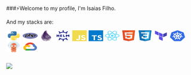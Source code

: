###⚡Welcome to my profile, I'm Isaias Filho.

And my stacks are:

<!--
**IsaiasFilho/IsaiasFilho** is a ✨ _special_ ✨ repository because its `README.md` (this file) appears on your GitHub profile.

Here are some ideas to get you started:

- 🔭 I’m currently working on ...
- 🌱 I’m currently learning ...
- 👯 I’m looking to collaborate on ...
- 🤔 I’m looking for help with ...
- 💬 Ask me about ...
- 📫 How to reach me: ...
- 😄 Pronouns: ...
- ⚡ Fun fact: ...
-->
<div style="display: inline_block">
  <img align="center" alt="IsaiasFilho-Python" height="30" width="40" src="https://raw.githubusercontent.com/devicons/devicon/master/icons/python/python-original.svg">
  <img align="center" alt="IsaiasFilho-PHP" height="30" width="40" src="https://raw.githubusercontent.com/devicons/devicon/master/icons/php/php-original.svg">
  <img align="center" alt="IsaiasFilho-Elixir" height="30" width="40" src="https://raw.githubusercontent.com/devicons/devicon/master/icons/elixir/elixir-original.svg">
  <img align="center" alt="IsaiasFilho-Helm" height="30" width="40" src="https://raw.githubusercontent.com/devicons/devicon/master/icons/helm/helm-original.svg">
  <img align="center" alt="IsaiasFilho-Js" height="30" width="40" src="https://raw.githubusercontent.com/devicons/devicon/master/icons/javascript/javascript-plain.svg">
  <img align="center" alt="IsaiasFilho-Ts" height="30" width="40" src="https://raw.githubusercontent.com/devicons/devicon/master/icons/typescript/typescript-plain.svg">
  <img align="center" alt="IsaiasFilho-React" height="30" width="40" src="https://raw.githubusercontent.com/devicons/devicon/master/icons/react/react-original.svg">
  <img align="center" alt="IsaiasFilho-HTML" height="30" width="40" src="https://raw.githubusercontent.com/devicons/devicon/master/icons/html5/html5-original.svg">
  <img align="center" alt="IsaiasFilho-CSS" height="30" width="40" src="https://raw.githubusercontent.com/devicons/devicon/master/icons/css3/css3-original.svg">
  <img align="center" alt="IsaiasFilho-Terraform" height="30" width="40" src="https://raw.githubusercontent.com/devicons/devicon/master/icons/terraform/terraform-original.svg">
  <img align="center" alt="IsaiasFilho-Kubernetes" height="30" width="40" src="https://raw.githubusercontent.com/devicons/devicon/master/icons/kubernetes/kubernetes-original.svg">
  <img align="center" alt="IsaiasFilho-ArgoCD" height="30" width="40" src="https://raw.githubusercontent.com/devicons/devicon/master/icons/argocd/argocd-original.svg">
  <img align="center" alt="IsaiasFilho-GCP" height="30" width="40" src="https://raw.githubusercontent.com/devicons/devicon/master/icons/googlecloud/googlecloud-original.svg">
</div>

  ##
<div> 
  <a href="http://linkedin.com/in/isaias-silva-dourado-filho-793aa062/" target="_blank"><img src="https://img.shields.io/badge/-LinkedIn-%230077B5?style=for-the-badge&logo=linkedin&logoColor=white" target="_blank"></a> 
  
</div>  
